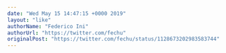 ```yaml
---
date: "Wed May 15 14:47:15 +0000 2019"
layout: "like"
authorName: "Federico Ini"
authorUrl: "https://twitter.com/fechu"
originalPost: "https://twitter.com/fechu/status/1128673202983583744"
---
```

